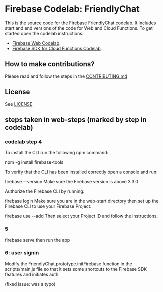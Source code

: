 # Firebase Codelab: FriendlyChat

This is the source code for the Firebase FriendlyChat codelab. It includes start and end versions of the
code for Web and Cloud Functions. To get started open the codelab instructions:

 - [Firebase Web Codelab](https://codelabs.developers.google.com/codelabs/firebase-web/).
 - [Firebase SDK for Cloud Functions Codelab](https://codelabs.developers.google.com/codelabs/firebase-cloud-functions/).


## How to make contributions?
Please read and follow the steps in the [CONTRIBUTING.md](CONTRIBUTING.md)


## License
See [LICENSE](LICENSE)


## steps taken in web-steps (marked by step in codelab)
### codelab step 4
To install the CLI run the following npm command:

npm -g install firebase-tools

To verify that the CLI has been installed correctly open a console and run:

firebase --version
Make sure the Firebase version is above 3.3.0

Authorize the Firebase CLI by running:

firebase login
Make sure you are in the web-start directory then set up the Firebase CLI to use your Firebase Project:

firebase use --add
Then select your Project ID and follow the instructions.

### 5
firebase serve
then run the app

### 6: user signin
Modify the FriendlyChat.prototype.initFirebase function in the scripts/main.js file so that it sets some shortcuts to the Firebase SDK features and initiates auth

(fixed issue: was a typo)